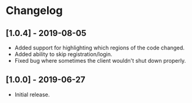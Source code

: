 # Changelog

## [1.0.4] - 2019-08-05

* Added support for highlighting which regions of the code changed.
* Added ability to skip registration/login.
* Fixed bug where sometimes the client wouldn't shut down properly.

## [1.0.0] - 2019-06-27

* Initial release.
